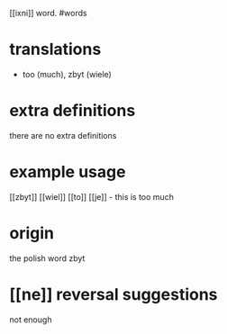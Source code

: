 [[ixni]] word.
#words
# translations
- too (much), zbyt (wiele)
# extra definitions
there are no extra definitions
# example usage
[[zbyt]] [[wiel]] [[to]] [[je]] - this is too much
# origin
the polish word zbyt 
# [[ne]] reversal suggestions 
not enough 